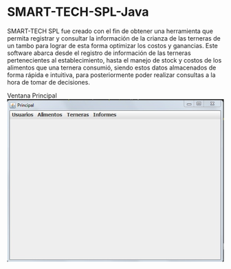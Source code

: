 # SMART-TECH-SPL-Java
SMART-TECH SPL fue creado con el fin de obtener una herramienta que permita registrar y consultar la información de la crianza de las terneras de un tambo para lograr de esta forma optimizar los costos y ganancias. Este software abarca desde el registro de información de las terneras pertenecientes al establecimiento, hasta el manejo de stock y costos de los alimentos que una ternera consumió, siendo estos datos almacenados de forma rápida e intuitiva, para posteriormente poder realizar consultas a la hora de tomar de decisiones.


Ventana Principal
![Image Text](https://github.com/m4rc3l04mar0/SMART-TECH-SPL-Java-/blob/main/Img/VentanaPrincipal.jpg)



